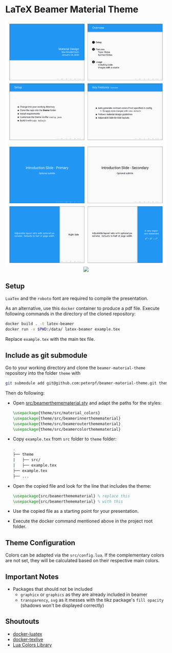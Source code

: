 # LaTeX Beamer Material Theme

<p align="center">
  <a href="demo/demo-lightblue.pdf">
    <img src="demo/demo-lightblue-0.png?raw=true">
  </a>
  <a href="demo/demo-lightblue.pdf">
    <img src="demo/demo-lightblue-1.png?raw=true">
  </a>
  <a href="demo/demo-lightblue.pdf">
    <img src="https://github.com/peterpf/beamer-material-theme/blob/develop/demo/demo-lightblue-2.png?raw=true">
  </a>
</p>

## Setup

`LuaTex` and the `roboto` font are required to compile the presentation.

As an alternative, use this `docker` container to produce a pdf file.
Execute following commands in the directory of the cloned repository:

```bash
docker build . -t latex-beamer
docker run -v $PWD:/data/ latex-beamer example.tex
```

Replace `example.tex` with the main tex file.

## Include as git submodule

Go to your working directory and clone the `beamer-material-theme` repository into the folder `theme` with

```bash
git submodule add git@github.com:peterpf/beamer-material-theme.git theme
```

Then do following:

- Open [src/beamerthemematerial.sty](src/beamerthemematerial.sty) and adapt the paths for the styles:

  ```latex
  \usepackage{theme/src/material_colors}
  \usepackage{theme/src/beamerinnerthemematerial}
  \usepackage{theme/src/beamerouterthemematerial}
  \usepackage{theme/src/beamercolorthemematerial}
  ```

- Copy `example.tex` from `src` folder to `theme` folder:

    ```bash
    .
    ├── theme
    |   ├── src/
    |   ├── example.tex
    ├── example.tex
    ├── ...
    ```

- Open the copied file and look for the line that includes the theme:

  ```latex
  \usepackage{src/beamerthemematerial} % replace this
  \usepackage{src/beamerthemematerial} % with this
  ```

- Use the copied file as a starting point for your presentation.
- Execute the docker command mentioned above in the project root folder.

## Theme Configuration

Colors can be adapted via the `src/config.lua`.
If the complementary colors are not set, they will be calculated based on their respective main colors.

## Important Notes

- Packages that should not be included
  - `graphicx` or `graphics` as they are already included in beamer
  - `transparency`, `svg` as it messes with the tikz package's `fill opacity` (shadows won't be displayed correctly)

## Shoutouts

- [docker-luatex](https://github.com/brokenpylons/docker-lualatex)
- [docker-texlive](https://github.com/thomasWeise/docker-texlive)
- [Lua Colors Library](https://github.com/yuri/lua-colors)
